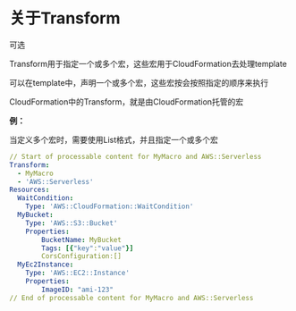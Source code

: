 # 关于Transform

可选

Transform用于指定一个或多个宏，这些宏用于CloudFormation去处理template

可以在template中，声明一个或多个宏，这些宏按会按照指定的顺序来执行

CloudFormation中的Transform，就是由CloudFormation托管的宏

**例：**

当定义多个宏时，需要使用List格式，并且指定一个或多个宏

```yaml
// Start of processable content for MyMacro and AWS::Serverless
Transform:
  - MyMacro
  - 'AWS::Serverless'
Resources:
  WaitCondition:
    Type: 'AWS::CloudFormation::WaitCondition'
  MyBucket:
    Type: 'AWS::S3::Bucket'
    Properties: 
        BucketName: MyBucket 
        Tags: [{"key":"value"}] 
        CorsConfiguration:[] 
  MyEc2Instance:
    Type: 'AWS::EC2::Instance' 
    Properties:
        ImageID: "ami-123"
// End of processable content for MyMacro and AWS::Serverless
```

